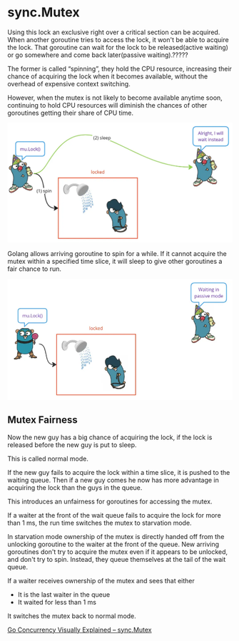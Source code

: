 # sync.Mutex

Using this lock an exclusive right over a critical section can be acquired. When another goroutine tries to access the lock, it won't be able to acquire the lock. That goroutine can wait for the lock to be released(active waiting) or go somewhere and come back later(passive waiting).?????

The former is called “spinning”, they hold the CPU resource, increasing their chance of acquiring the lock when it becomes available, without the overhead of expensive context switching. 

However, when the mutex is not likely to become available anytime soon, continuing to hold CPU resources will diminish the chances of other goroutines getting their share of CPU time.

![Untitled](sync%20Mutex%2090532d466cc747dabde6caa880b0d713/Untitled.png)

Golang allows arriving goroutine to spin for a while. If it cannot acquire the mutex within a specified time slice, it will sleep to give other goroutines a fair chance to run.

![Untitled](sync%20Mutex%2090532d466cc747dabde6caa880b0d713/Untitled%201.png)

## Mutex Fairness

[](https://github.com/golang/go/blob/go1.21.0/src/sync/mutex.go#L74C5-L74C80)

Now the new guy has a big chance of acquiring the lock, if the lock is released before the new guy is put to sleep.

This is called normal mode.

If the new guy fails to acquire the lock within a time slice, it is pushed to the waiting queue. Then if a new guy comes he now has more advantage in acquiring the lock than the guys in the queue.

This introduces an unfairness for goroutines for accessing the mutex.

If a waiter at the front of the wait queue fails to acquire the lock for more than 1 ms, the run time switches the mutex to starvation mode.

In starvation mode ownership of the mutex is directly handed off from the unlocking goroutine to the waiter at the front of the queue. New arriving goroutines don't try to acquire the mutex even if it appears to be unlocked, and don't try to spin. Instead, they queue themselves at the tail of the wait queue.

If a waiter receives ownership of the mutex and sees that either 

- It is the last waiter in the queue
- It waited for less than 1 ms

It switches the mutex back to normal mode. 

[Go Concurrency Visually Explained – sync.Mutex](https://blog.stackademic.com/go-concurrency-visually-explained-sync-mutex-a72fe533b8f4)